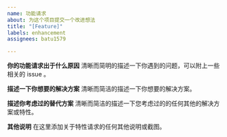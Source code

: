 ```yaml
---
name: 功能请求
about: 为这个项目提交一个改进想法
title: "[Feature]"
labels: enhancement
assignees: batu1579

---
```


**你的功能请求出于什么原因**
清晰而简明的描述一下你遇到的问题，可以附上一些相关的 issue 。

**描述一下你想要的解决方案**
清晰而简洁的描述一下你想要的解决方案。

**描述你考虑过的替代方案**
清晰而简洁的描述一下您考虑过的的任何其他的解决方案或特性。

**其他说明**
在这里添加关于特性请求的任何其他说明或截图。
